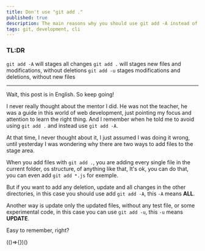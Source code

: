 ```yaml
---
title: Don't use "git add ."
published: true
description: The main reasons why you should use git add -A instead of git add .
tags: git, development, cli
---
```


### TL:DR

`git add -A` will stages all changes
`git add .` will stages new files and modifications, without deletions
`git add -u` stages modifications and deletions, without new files

---

Wait, this post is in English. So keep going!

I never really thought about the mentor I did. He was not the teacher, he was a guide in this world of web development, just pointing my focus and attention to learn the right thing. And I remember when he told me to avoid using `git add .` and instead use `git add -A`.

At that time, I never thought about it, I just assumed I was doing it wrong, until yesterday I was wondering why there are two ways to add files to the stage area.

When you add files with `git add .`, you are adding every single file in the current folder, os structure, of anything like that, It's ok, you can do that, you can even add `git add *.js` for exemple.

But if you want to add any deletion, update and all changes in the other directories, in this case you should use add `git add -A`, this `-A` means **ALL**.

Another way is update only the updated files, without any test file, or some experimental code, in this case you can use `git add -u`, this `-u` means **UPDATE**.

Easy to remember, right?

(()=>{})()
